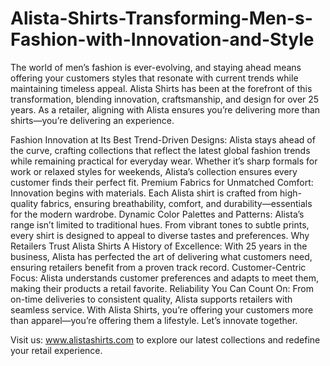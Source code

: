 # Alista-Shirts-Transforming-Men-s-Fashion-with-Innovation-and-Style
The world of men’s fashion is ever-evolving, and staying ahead means offering your customers styles that resonate with current trends while maintaining timeless appeal. Alista Shirts has been at the forefront of this transformation, blending innovation, craftsmanship, and design for over 25 years. As a retailer, aligning with Alista ensures you’re delivering more than shirts—you’re delivering an experience.

Fashion Innovation at Its Best
Trend-Driven Designs: Alista stays ahead of the curve, crafting collections that reflect the latest global fashion trends while remaining practical for everyday wear. Whether it’s sharp formals for work or relaxed styles for weekends, Alista’s collection ensures every customer finds their perfect fit.
Premium Fabrics for Unmatched Comfort: Innovation begins with materials. Each Alista shirt is crafted from high-quality fabrics, ensuring breathability, comfort, and durability—essentials for the modern wardrobe.
Dynamic Color Palettes and Patterns: Alista’s range isn’t limited to traditional hues. From vibrant tones to subtle prints, every shirt is designed to appeal to diverse tastes and preferences.
Why Retailers Trust Alista Shirts
A History of Excellence: With 25 years in the business, Alista has perfected the art of delivering what customers need, ensuring retailers benefit from a proven track record.
Customer-Centric Focus: Alista understands customer preferences and adapts to meet them, making their products a retail favorite.
Reliability You Can Count On: From on-time deliveries to consistent quality, Alista supports retailers with seamless service.
With Alista Shirts, you’re offering your customers more than apparel—you’re offering them a lifestyle. Let’s innovate together.

Visit us: www.alistashirts.com to explore our latest collections and redefine your retail experience.
